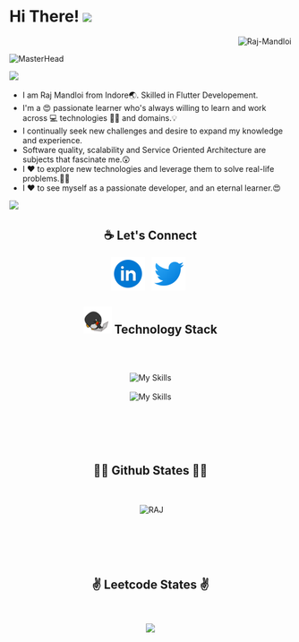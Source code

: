 # Hi There! <img src="https://camo.githubusercontent.com/e8e7b06ecf583bc040eb60e44eb5b8e0ecc5421320a92929ce21522dbc34c891/68747470733a2f2f6d656469612e67697068792e636f6d2f6d656469612f6876524a434c467a6361737252346961377a2f67697068792e676966" width="30px">


<p align="right"> <img src="https://komarev.com/ghpvc/?username=Raj-Mandloii&label=Profile%20Views&color=1238b5&style=round" alt="Raj-Mandloi" /> </p>

![MasterHead](https://qph.fs.quoracdn.net/main-qimg-fa7b4bdc3b2f73e749e5c2c646d4ae13)

<img src="https://raw.githubusercontent.com/andreasbm/readme/master/assets/lines/colored.png">
<p align="center">

- I am Raj Mandloi from Indore🌏. Skilled in Flutter Developement.
- I'm a 😍 passionate learner who's always willing to learn and work across 💻 technologies 🧑‍💻 and domains.💡
- I continually seek new challenges and desire to expand my knowledge and experience.
- Software quality, scalability and Service Oriented Architecture are subjects that fascinate me.😲
- I ❤️ to explore new technologies and leverage them to solve real-life problems.🤔💭 
- I ❤️ to see myself as a passionate developer, and an eternal learner.😍

<img src="https://raw.githubusercontent.com/andreasbm/readme/master/assets/lines/colored.png">

   



</p>


<!-- <br/><br/><br/><br/> -->
<h2 align="center">☕ Let's Connect</h2>
<p align="center">
<a href="https://www.linkedin.com/in/raj-mandloi/"><img height="60" align="center" src="icons/linkedin.png?raw=true"></a>&nbsp;&nbsp;
<a href="https://twitter.com/_raj_mandloi"><img height="60" align="center" src="icons/twitter.png?raw=true"></a>&nbsp;&nbsp;
</p>
<h2 align="center"><img src="icons/laptop.gif?raw=true" width="50"> Technology Stack </h2>
<br/><br/>
<p align="center">
<img aling="left" src="https://skillicons.dev/icons?i=flutter,dart,react,redux,js,ts,nextjs,bootstrap,html,css,tailwind,materialui" alt="My Skills"/>
<br/><br/>
<img aling="left" src="https://skillicons.dev/icons?i=nodejs,express,mongodb,fastapi" alt="My Skills"/>
<br/><br/>
  
  </p>
<br/><br/>

<!-- ### ⚙️ &nbsp;GitHub Analytics
[![Github activity graph](https://activity-graph.herokuapp.com/graph?username=Raj-Mandloii&theme=react-dark&hide_border=false&color=BDDFFF&line=6E93B5&point=BDDFFF)](https://raj-mandloii.github.io/raj-mandloi/) -->


 <div > 
 <br/>
<!-- <p><img align="left"  src="https://github-readme-stats.vercel.app/api/top-langs?username=Raj-Mandloii&show_icons=true&locale=en&layout=list&theme=radical" alt="Raj" width="380" /></p> -->
<div  align="center">
<h2 align="center">👨‍💻 Github States 👨‍💻</h2>
<br>
<p>&nbsp;<img   src="https://github-readme-streak-stats.herokuapp.com/?user=Raj-Mandloii&theme=dark" alt="RAJ" width="400" /></p>
</div>
<!-- <br/><br/><br/> -->


</div>


<br/><br/><br><br>
<h2 align="center">✌️ Leetcode States ✌️</h2>
<br>
<div   width="100%" align="center">
   
 ![](https://leetcard.jacoblin.cool/rajmandloi1232?theme=light,unicorn)
   
</div>



